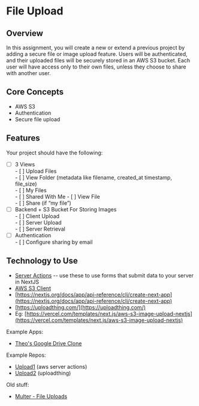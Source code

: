 # File Upload

## Overview

In this assignment, you will create a new or extend a previous project by adding a secure file or image upload feature. Users will be authenticated, and their uploaded files will be securely stored in an AWS S3 bucket. Each user will have access only to their own files, unless they choose to share with another user.

## Core Concepts

- AWS S3  
- Authentication  
- Secure file upload

## Features

Your project should have the following:

- [ ] 3 Views  
      - [ ] Upload Files  
      - [ ] View Folder (metadata like filename, created\_at timestamp, file\_size)  
            - [ ] My Files  
            - [ ] Shared With Me
      - [ ] View File  
            - [ ] Share (if “my file”)  
- [ ] Backend \+ S3 Bucket For Storing Images  
      - [ ] Client Upload  
      - [ ] Server Upload  
      - [ ] Server Retrieval  
- [ ] Authentication  
      - [ ] Configure sharing by email

## Technology to Use

- [Server Actions](https://nextjs.org/docs/app/building-your-application/data-fetching/server-actions-and-mutations) \-- use these to use forms that submit data to your server in NextJS  
- [AWS S3 Client](https://www.npmjs.com/package/@aws-sdk/client-s3)  
- [https://nextjs.org/docs/app/api-reference/cli/create-next-app](https://nextjs.org/docs/app/api-reference/cli/create-next-app)  
- [https://uploadthing.com/](https://uploadthing.com/)  
- Eg: [https://vercel.com/templates/next.js/aws-s3-image-upload-nextjs](https://vercel.com/templates/next.js/aws-s3-image-upload-nextjs)

Example Apps:
- [Theo's Google Drive Clone](https://www.youtube.com/watch?v=c-hKSbzooAg)

Example Repos:

- [Upload1](https://github.com/fractal-bootcamp/upload1) (aws server actions)  
- [Upload2](https://github.com/fractal-bootcamp/upload2) (uploadthing)

Old stuff:

- [Multer - File Uploads](https://www.npmjs.com/package/multer)
